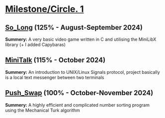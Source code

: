 # [Milestone/Circle. 1](https://github.com/vbrabandt2005/42_Wolfsburg-VB/tree/main/Circle-01_July2024)

## [So_Long](https://github.com/vbrabandt2005/42_Wolfsburg-VB/tree/main/Circle-02_August2024/Push_Swap-October2024) (125% - August-September 2024)

**Summery:** A very basic video game written in C and utilising the MiniLibX library (+ I added Capybaras)

## [MiniTalk](https://github.com/vbrabandt2005/42_Wolfsburg-VB/tree/main/Circle-02_August2024/MiniTalk-October2024) (115% - October 2024)

**Summery:** An introduction to UNIX/Linux Signals protocol, project basically is a local text messenger between two terminals

## [Push_Swap](https://github.com/vbrabandt2005/42_Wolfsburg-VB/tree/main/Circle-02_August2024/Push_Swap-October2024) (100% - October-November 2024)

**Summery:** A highly efficient and complicated number sorting program using the Mechanical Turk algorithm
